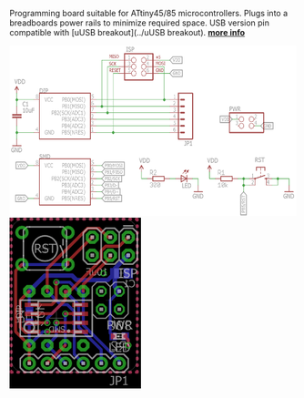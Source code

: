 Programming board suitable for ATtiny45/85 microcontrollers. Plugs into a breadboards power rails to minimize required space.
USB version pin compatible with [uUSB breakout](../uUSB breakout).
[**more info**](https://hackaday.io/project/6332-breadboard-widgets/log/19613-attiny-prog-board)

<img src="ATtiny prog board.sch.png" alt=".sch" height="300px"><img src="ATtiny prog board.brd.png" alt=".brd" height="300px">

